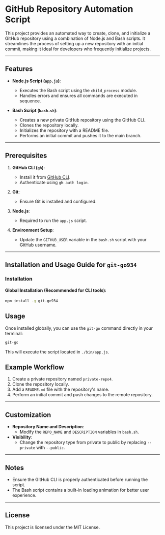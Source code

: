 # GitHub Repository Automation Script

This project provides an automated way to create, clone, and initialize a GitHub repository using a combination of Node.js and Bash scripts. It streamlines the process of setting up a new repository with an initial commit, making it ideal for developers who frequently initialize projects.

---

## Features

- **Node.js Script (`app.js`)**:
  - Executes the Bash script using the `child_process` module.
  - Handles errors and ensures all commands are executed in sequence.

- **Bash Script (`bash.sh`)**:
  - Creates a new private GitHub repository using the GitHub CLI.
  - Clones the repository locally.
  - Initializes the repository with a README file.
  - Performs an initial commit and pushes it to the main branch.

---

## Prerequisites

1. **GitHub CLI (`gh`)**:
   - Install it from [GitHub CLI](https://cli.github.com/).
   - Authenticate using `gh auth login`.

2. **Git**:
   - Ensure Git is installed and configured.

3. **Node.js**:
   - Required to run the `app.js` script.

4. **Environment Setup**:
   - Update the `GITHUB_USER` variable in the `bash.sh` script with your GitHub username.

---

## Installation and Usage Guide for `git-go934`

### **Installation**

#### **Global Installation** (Recommended for CLI tools):
```bash
npm install -g git-go934
```
## Usage
Once installed globally, you can use the `git-go` command directly in your terminal:
```bash
git-go
```
This will execute the script located in `./bin/app.js`.

## Example Workflow

1. Create a private repository named `private-repo4`.
2. Clone the repository locally.
3. Add a `README.md` file with the repository's name.
4. Perform an initial commit and push changes to the remote repository.

---

## Customization

- **Repository Name and Description**:
  - Modify the `REPO_NAME` and `DESCRIPTION` variables in `bash.sh`.
- **Visibility**:
  - Change the repository type from private to public by replacing `--private` with `--public`.

---

## Notes

- Ensure the GitHub CLI is properly authenticated before running the script.
- The Bash script contains a built-in loading animation for better user experience.

---

## License

This project is licensed under the MIT License.

